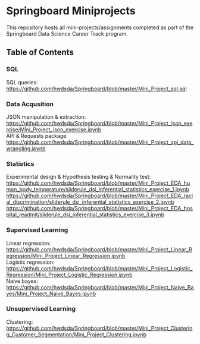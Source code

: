 # Springboard Miniprojects

This repository hosts all mini-projects/assignments completed as part of the Springboard Data Science Career Track program.
## Table of Contents

### SQL
SQL queries: <br>
https://github.com/hwdsda/Springboard/blob/master/Mini_Project_sql.sql <br>

### Data Acqusition
JSON manipulation & extraction: <br> 
https://github.com/hwdsda/Springboard/blob/master/Mini_Project_json_exercise/Mini_Project_json_exercise.ipynb <br>
API & Requests package: <br>
https://github.com/hwdsda/Springboard/blob/master/Mini_Project_api_data_wrangling.ipynb <br>

### Statistics
Experimental design & Hypothesis testing & Normality test: <br> 
https://github.com/hwdsda/Springboard/blob/master/Mini_Project_EDA_human_body_temperature/sliderule_dsi_inferential_statistics_exercise_1.ipynb <br>
https://github.com/hwdsda/Springboard/blob/master/Mini_Project_EDA_racial_discrimination/sliderule_dsi_inferential_statistics_exercise_2.ipynb <br>
https://github.com/hwdsda/Springboard/blob/master/Mini_Project_EDA_hospital_readmit/sliderule_dsi_inferential_statistics_exercise_3.ipynb <br>

### Supervised Learning
Linear regression: <br>https://github.com/hwdsda/Springboard/blob/master/Mini_Project_Linear_Regression/Mini_Project_Linear_Regression.ipynb <br>
Logistic regression: <br>https://github.com/hwdsda/Springboard/blob/master/Mini_Project_Logistic_Regression/Mini_Project_Logistic_Regression.ipynb <br>
Naive bayes: <br>https://github.com/hwdsda/Springboard/blob/master/Mini_Project_Naive_Bayes/Mini_Project_Naive_Bayes.ipynb <br>

### Unsupervised Learning
Clustering: <br>https://github.com/hwdsda/Springboard/blob/master/Mini_Project_Clustering_Customer_Segmentation/Mini_Project_Clustering.ipynb <br>

